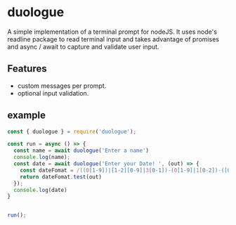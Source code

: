 # duologue
A simple implementation of a terminal prompt for nodeJS. It uses node's readline package to read terminal input and takes advantage of promises and async / await to capture and validate user input.


## Features
- custom messages per prompt.
- optional input validation.



## example
```javascript
const { duologue } = require('duologue');

const run = async () => {
  const name = await duologue('Enter a name')
  console.log(name);
  const date = await duologue('Enter your Date! ', (out) => {
    const dateFomat = /((0[1-9])|[1-2][0-9]|3[0-1])-(0[1-9]|1[0-2])-([0-9]{4})/
    return dateFomat.test(out)
  });
  console.log(date)
}


run();
```
